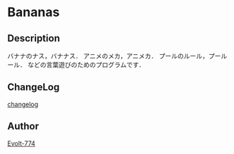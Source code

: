 Bananas
====

## Description
バナナのナス，バナナス．
アニメのメカ，アニメカ．
プールのルール，プールール．
などの言葉遊びのためのプログラムです．

## ChangeLog
[changelog](https://github.com/Evolt-774/Bananas/blob/main/CHANGELOG.md)


## Author

[Evolt-774](https://github.com/Evolt-774)
